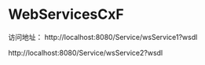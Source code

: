 # WebServicesCxF
访问地址：
http://localhost:8080/Service/wsService1?wsdl




http://localhost:8080/Service/wsService2?wsdl
